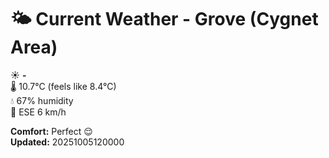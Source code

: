 # 🌤️ Current Weather - Grove (Cygnet Area)

☀️ **-**  
🌡️ 10.7°C (feels like 8.4°C)  
💧 67% humidity  
💨 ESE 6 km/h  

**Comfort:** Perfect 😌  
**Updated:** 20251005120000
